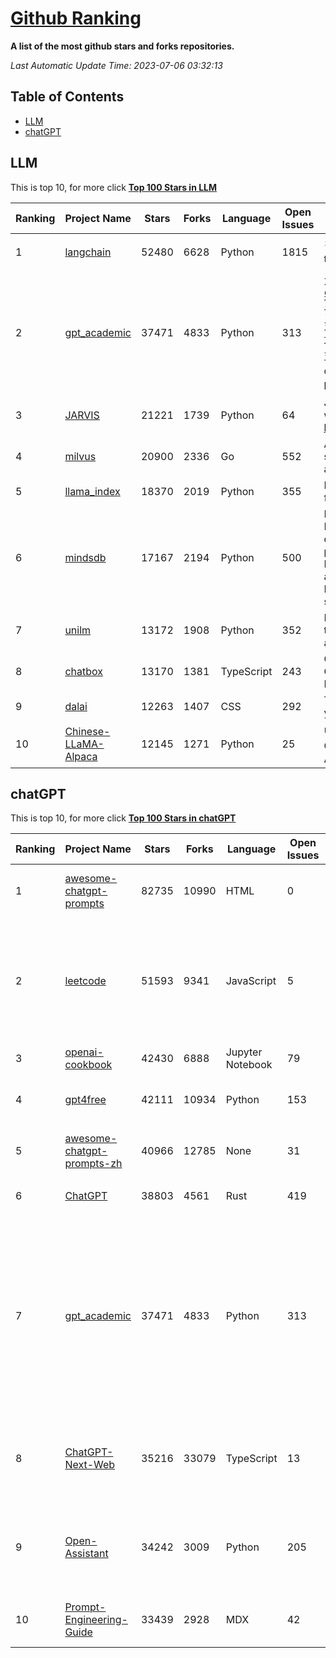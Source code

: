 [Github Ranking](./README.md)
==========

**A list of the most github stars and forks repositories.**

*Last Automatic Update Time: 2023-07-06 03:32:13*

## Table of Contents
 * [LLM](#LLM)
 * [chatGPT](#chatGPT)

## LLM

This is top 10, for more click **[Top 100 Stars in LLM](Top100/LLM.md)**

| Ranking | Project Name | Stars | Forks | Language | Open Issues | Description | Last Commit |
| ------- | ------------ | ----- | ----- | -------- | ----------- | ----------- | ----------- |
| 1 | [langchain](https://github.com/hwchase17/langchain) | 52480 | 6628 | Python | 1815 | ⚡ Building applications with LLMs through composability ⚡ | 2023-07-06T02:46:49Z |
| 2 | [gpt_academic](https://github.com/binary-husky/gpt_academic) | 37471 | 4833 | Python | 313 | 为ChatGPT/GLM提供图形交互界面，特别优化论文阅读/润色/写作体验，模块化设计，支持自定义快捷按钮&函数插件，支持Python和C++等项目剖析&自译解功能，PDF/LaTex论文翻译&总结功能，支持并行问询多种LLM模型，支持清华chatglm等本地模型。兼容复旦MOSS, llama, rwkv, 盘古, newbing, claude等 | 2023-07-06T02:47:06Z |
| 3 | [JARVIS](https://github.com/microsoft/JARVIS) | 21221 | 1739 | Python | 64 | JARVIS, a system to connect LLMs with ML community. Paper: https://arxiv.org/pdf/2303.17580.pdf | 2023-06-30T12:32:58Z |
| 4 | [milvus](https://github.com/milvus-io/milvus) | 20900 | 2336 | Go | 552 | A cloud-native vector database, storage for next generation AI applications | 2023-07-06T03:28:25Z |
| 5 | [llama_index](https://github.com/jerryjliu/llama_index) | 18370 | 2019 | Python | 355 | LlamaIndex (GPT Index) is a data framework for your LLM applications | 2023-07-06T02:33:16Z |
| 6 | [mindsdb](https://github.com/mindsdb/mindsdb) | 17167 | 2194 | Python | 500 | MindsDB is a Server for Artificial Intelligence Logic. Enabling developers to ship to production AI powered projects (from the latest LLMs, vector operations, state of the art time-series forecasting to Machine Learning) in a fast and scalable way.  | 2023-07-05T22:48:58Z |
| 7 | [unilm](https://github.com/microsoft/unilm) | 13172 | 1908 | Python | 352 | Large-scale Self-supervised Pre-training Across Tasks, Languages, and Modalities | 2023-07-06T02:06:13Z |
| 8 | [chatbox](https://github.com/Bin-Huang/chatbox) | 13170 | 1381 | TypeScript | 243 | Chatbox is a desktop app for GPT/LLM that supports Windows, Mac, Linux & Web Online | 2023-07-04T13:53:53Z |
| 9 | [dalai](https://github.com/cocktailpeanut/dalai) | 12263 | 1407 | CSS | 292 | The simplest way to run LLaMA on your local machine | 2023-06-30T13:51:06Z |
| 10 | [Chinese-LLaMA-Alpaca](https://github.com/ymcui/Chinese-LLaMA-Alpaca) | 12145 | 1271 | Python | 25 | 中文LLaMA&Alpaca大语言模型+本地CPU/GPU训练部署 (Chinese LLaMA & Alpaca LLMs) | 2023-07-06T02:45:37Z |


## chatGPT

This is top 10, for more click **[Top 100 Stars in chatGPT](Top100/chatGPT.md)**

| Ranking | Project Name | Stars | Forks | Language | Open Issues | Description | Last Commit |
| ------- | ------------ | ----- | ----- | -------- | ----------- | ----------- | ----------- |
| 1 | [awesome-chatgpt-prompts](https://github.com/f/awesome-chatgpt-prompts) | 82735 | 10990 | HTML | 0 | This repo includes ChatGPT prompt curation to use ChatGPT better. | 2023-07-03T22:59:43Z |
| 2 | [leetcode](https://github.com/azl397985856/leetcode) | 51593 | 9341 | JavaScript | 5 | 推荐免费ChatGPT网站：www.lintcode.com/chat-gpt?utm_source=tf-github-lucifer  LeetCode Solutions: A Record of My Problem Solving Journey.( leetcode题解，记录自己的leetcode解题之路。) | 2023-06-13T16:05:38Z |
| 3 | [openai-cookbook](https://github.com/openai/openai-cookbook) | 42430 | 6888 | Jupyter Notebook | 79 | Examples and guides for using the OpenAI API | 2023-07-05T00:27:10Z |
| 4 | [gpt4free](https://github.com/xtekky/gpt4free) | 42111 | 10934 | Python | 153 | The official gpt4free repository \| various collection of powerful language models | 2023-07-05T01:33:14Z |
| 5 | [awesome-chatgpt-prompts-zh](https://github.com/PlexPt/awesome-chatgpt-prompts-zh) | 40966 | 12785 | None | 31 | ChatGPT 中文调教指南。各种场景使用指南。学习怎么让它听你的话。 | 2023-06-19T03:00:36Z |
| 6 | [ChatGPT](https://github.com/lencx/ChatGPT) | 38803 | 4561 | Rust | 419 | 🔮 ChatGPT Desktop Application (Mac, Windows and Linux) | 2023-07-05T14:50:09Z |
| 7 | [gpt_academic](https://github.com/binary-husky/gpt_academic) | 37471 | 4833 | Python | 313 | 为ChatGPT/GLM提供图形交互界面，特别优化论文阅读/润色/写作体验，模块化设计，支持自定义快捷按钮&函数插件，支持Python和C++等项目剖析&自译解功能，PDF/LaTex论文翻译&总结功能，支持并行问询多种LLM模型，支持清华chatglm等本地模型。兼容复旦MOSS, llama, rwkv, 盘古, newbing, claude等 | 2023-07-06T02:47:06Z |
| 8 | [ChatGPT-Next-Web](https://github.com/Yidadaa/ChatGPT-Next-Web) | 35216 | 33079 | TypeScript | 13 | A well-designed cross-platform ChatGPT UI (Web / PWA / Linux / Win / MacOS). 一键拥有你自己的跨平台 ChatGPT 应用。 | 2023-07-06T03:21:55Z |
| 9 | [Open-Assistant](https://github.com/LAION-AI/Open-Assistant) | 34242 | 3009 | Python | 205 | OpenAssistant is a chat-based assistant that understands tasks, can interact with third-party systems, and retrieve information dynamically to do so. | 2023-07-05T21:49:46Z |
| 10 | [Prompt-Engineering-Guide](https://github.com/dair-ai/Prompt-Engineering-Guide) | 33439 | 2928 | MDX | 42 | 🐙 Guides, papers, lecture, notebooks and resources for prompt engineering | 2023-07-03T14:13:01Z |


